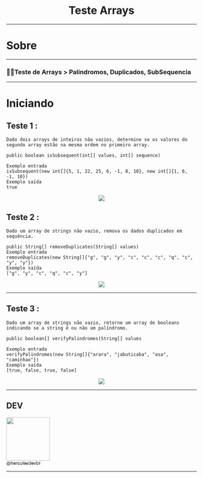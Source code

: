 <h1 align="center">Teste Arrays</h1>
<hr>

<!-- sobre -->

# Sobre

<hr>
<h3 align="left">👨‍💻Teste de Arrays > Palindromos, Duplicados, SubSequencia
 </h3>


<hr>


# Iniciando
## Teste 1 : 
```
Dado dois arrays de inteiros não vazios, determine se os valores do segundo array estão na mesma ordem no primeiro array.

public boolean isSubsequent(int[] values, int[] sequence)

Exemplo entrada
isSubsequent(new int[]{5, 1, 22, 25, 6, -1, 8, 10}, new int[]{1, 6, -1, 10})
Exemplo saída
true
```

<p align='center'> <img src='https://raw.githubusercontent.com/herculesdevbr/Teste/develop/assets/Sequence.png'/></p>


## Teste 2 : 
```
Dado um array de strings não vazio, remova os dados duplicados em sequência.

public String[] removeDuplicates(String[] values)
Exemplo entrada
removeDuplicates(new String[]{"g", "g", "y", "c", "c", "c", "q", "c", "y", "y"})
Exemplo saída
["g", "y", "c", "q", "c", "y"]
```


<p align='center'> <img src='https://raw.githubusercontent.com/herculesdevbr/Teste/develop/assets/Arrays%20duplicados.png'/></p>

<hr>

## Teste 3 : 

```
Dado um array de strings não vazio, retorne um array de booleans indicando se a string é ou não um palíndromo.

public boolean[] verifyPalindromes(String[] values

Exemplo entrada
verifyPalindromes(new String[]{"arara", "jabuticaba", "asa", "caminhao"})
Exemplo saída
[true, false, true, false]
```


<p align='center'> <img src='https://github.com/herculesdevbr/Teste/blob/develop/assets/palindromo.png'/></p>


<!-- CONTACT -->
<hr>
<h2>DEV</h2>
     
   
 [<img src="https://avatars.githubusercontent.com/u/86629815?v=4" width="115"><br><sub>@herculesdevbr</sub>](https://github.com/herculesdevbr)   

<hr>
